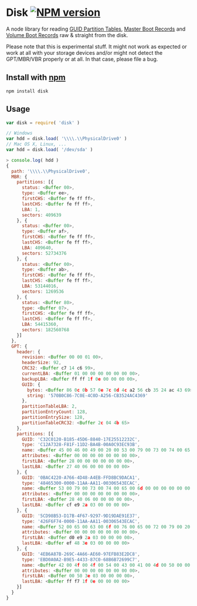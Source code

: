 
# Disk [![NPM version](https://badge.fury.io/js/disk.png)](https://npmjs.org/disk)

A node library for reading [GUID Partition Tables], [Master Boot Records] and [Volume Boot Records] raw & straight from the disk.

Please note that this is experimental stuff. It might not work as expected or work at all with your storage devices and/or might not detect the GPT/MBR/VBR properly or at all. In that case, please file a bug.

[GUID Partition Tables]: https://en.wikipedia.org/wiki/GUID_Partition_Table
[Master Boot Records]: https://en.wikipedia.org/wiki/Master_Boot_Record
[Volume Boot Records]: https://en.wikipedia.org/wiki/Volume_Boot_Record



## Install with [npm](https://npmjs.org)

```
npm install disk
```



## Usage

```javascript
var disk = require( 'disk' )
```

```javascript
// Windows
var hdd = disk.load( '\\\\.\\PhysicalDrive0' )
// Mac OS X, Linux, ...
var hdd = disk.load( '/dev/sda' )
```

```javascript
> console.log( hdd )
{
  path: '\\\\.\\PhysicalDrive0',
  MBR: {
    partitions: [{
      status: <Buffer 00>,
      type: <Buffer ee>,
      firstCHS: <Buffer fe ff ff>,
      lastCHS: <Buffer fe ff ff>,
      LBA: 1,
      sectors: 409639
    }, {
      status: <Buffer 00>,
      type: <Buffer af>,
      firstCHS: <Buffer fe ff ff>,
      lastCHS: <Buffer fe ff ff>,
      LBA: 409640,
      sectors: 52734376
    }, {
      status: <Buffer 00>,
      type: <Buffer ab>,
      firstCHS: <Buffer fe ff ff>,
      lastCHS: <Buffer fe ff ff>,
      LBA: 53144016,
      sectors: 1269536
    }, {
      status: <Buffer 80>,
      type: <Buffer 07>,
      firstCHS: <Buffer fe ff ff>,
      lastCHS: <Buffer fe ff ff>,
      LBA: 54415360,
      sectors: 182560768
    }]
  },
  GPT: {
    header: {
      revision: <Buffer 00 00 01 00>,
      headerSize: 92,
      CRC32: <Buffer c7 14 c6 99>,
      currentLBA: <Buffer 01 00 00 00 00 00 00 00>,
      backupLBA: <Buffer ff ff 1f 0e 00 00 00 00>,
      GUID: {
        bytes: <Buffer 86 0c 0b 57 0e 7c 0d 4c a2 56 cb 35 24 ac 43 69>,
        string: '570B0C86-7C0E-4C0D-A256-CB3524AC4369'
      },
      partitionTableLBA: 2,
      partitionEntryCount: 128,
      partitionEntrySize: 128,
      partitionTableCRC32: <Buffer 2c 04 4b 65>
    },
    partitions: [{
      GUID: 'C32C0120-B185-45D6-8840-17E25512232C',
      type: 'C12A7328-F81F-11D2-BA4B-00A0C93EC93B',
      name: <Buffer 45 00 46 00 49 00 20 00 53 00 79 00 73 00 74 00 65 00 6d 00 20 00 50 00 61 00 72 00 74 00 69 00 74 00 69 00 6f 00 6e 00 00 00 00 00 00 00 00 00 00 00 00...>,
      attributes: <Buffer 00 00 00 00 00 00 00 00>,
      firstLBA: <Buffer 28 00 00 00 00 00 00 00>,
      lastLBA: <Buffer 27 40 06 00 00 00 00 00>
    }, {
      GUID: '0BAC4220-A766-4D48-A4EB-FFD8BC9DACA1',
      type: '48465300-0000-11AA-AA11-00306543ECAC',
      name: <Buffer 53 00 79 00 73 00 74 00 65 00 6d 00 00 00 00 00 00 00 00 00 00 00 00 00 00 00 00 00 00 00 00 00 00 00 00 00 00 00 00 00 00 00 00 00 00 00 00 00 00 00 00...>,
      attributes: <Buffer 00 00 00 00 00 00 00 00>,
      firstLBA: <Buffer 28 40 06 00 00 00 00 00>,
      lastLBA: <Buffer cf e9 2a 03 00 00 00 00>
    }, {
      GUID: '5CD98B53-D17B-4F67-9297-9D19DAE91E37',
      type: '426F6F74-0000-11AA-AA11-00306543ECAC',
      name: <Buffer 52 00 65 00 63 00 6f 00 76 00 65 00 72 00 79 00 20 00 48 00 44 00 00 00 00 00 00 00 00 00 00 00 00 00 00 00 00 00 00 00 00 00 00 00 00 00 00 00 00 00 00...>,
      attributes: <Buffer 00 00 00 00 00 00 00 00>,
      firstLBA: <Buffer d0 e9 2a 03 00 00 00 00>,
      lastLBA: <Buffer ef 48 3e 03 00 00 00 00>
    }, {
      GUID: '4EB6A87B-269C-4A66-AE60-97EFB83E2DC8',
      type: 'EBD0A0A2-B9E5-4433-87C0-68B6B72699C7',
      name: <Buffer 42 00 4f 00 4f 00 54 00 43 00 41 00 4d 00 50 00 00 00 00 00 00 00 00 00 00 00 00 00 00 00 00 00 00 00 00 00 00 00 00 00 00 00 00 00 00 00 00 00 00 00 00...>,
      attributes: <Buffer 00 00 00 00 00 00 00 00>,
      firstLBA: <Buffer 00 50 3e 03 00 00 00 00>,
      lastLBA: <Buffer ff f7 1f 0e 00 00 00 00>
    }]
  }
}
```

